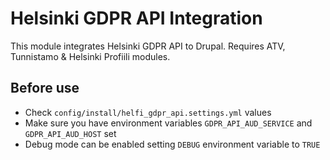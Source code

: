 # Helsinki GDPR API Integration

This module integrates Helsinki GDPR API to Drupal. Requires ATV, Tunnistamo & Helsinki Profiili modules.

## Before use ##
- Check `config/install/helfi_gdpr_api.settings.yml` values
- Make sure you have environment variables `GDPR_API_AUD_SERVICE` and `GDPR_API_AUD_HOST` set
- Debug mode can be enabled setting `DEBUG` environment variable to `TRUE`